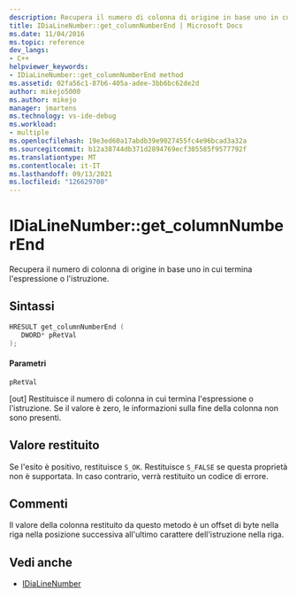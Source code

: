 ```yaml
---
description: Recupera il numero di colonna di origine in base uno in cui termina l'espressione o l'istruzione.
title: IDiaLineNumber::get_columnNumberEnd | Microsoft Docs
ms.date: 11/04/2016
ms.topic: reference
dev_langs:
- C++
helpviewer_keywords:
- IDiaLineNumber::get_columnNumberEnd method
ms.assetid: 02fa56c1-87b6-405a-adee-3bb6bc62de2d
author: mikejo5000
ms.author: mikejo
manager: jmartens
ms.technology: vs-ide-debug
ms.workload:
- multiple
ms.openlocfilehash: 19e3ed60a17abdb39e9027455fc4e96bcad3a32a
ms.sourcegitcommit: b12a38744db371d2894769ecf305585f9577792f
ms.translationtype: MT
ms.contentlocale: it-IT
ms.lasthandoff: 09/13/2021
ms.locfileid: "126629700"
---
```

# <a name="idialinenumberget_columnnumberend"></a>IDiaLineNumber::get_columnNumberEnd
Recupera il numero di colonna di origine in base uno in cui termina l'espressione o l'istruzione.

## <a name="syntax"></a>Sintassi

```C++
HRESULT get_columnNumberEnd ( 
   DWORD* pRetVal
);
```

#### <a name="parameters"></a>Parametri
 `pRetVal`

[out] Restituisce il numero di colonna in cui termina l'espressione o l'istruzione. Se il valore è zero, le informazioni sulla fine della colonna non sono presenti.

## <a name="return-value"></a>Valore restituito
 Se l'esito è positivo, restituisce `S_OK`. Restituisce `S_FALSE` se questa proprietà non è supportata. In caso contrario, verrà restituito un codice di errore.

## <a name="remarks"></a>Commenti
 Il valore della colonna restituito da questo metodo è un offset di byte nella riga nella posizione successiva all'ultimo carattere dell'istruzione nella riga.

## <a name="see-also"></a>Vedi anche
- [IDiaLineNumber](../../debugger/debug-interface-access/idialinenumber.md)
